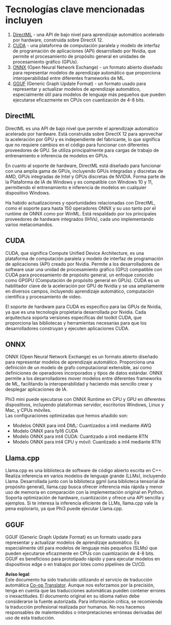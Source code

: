<!--
CO_OP_TRANSLATOR_METADATA:
{
  "original_hash": "9841486ba4cf2590fabe609b925b00eb",
  "translation_date": "2025-07-16T18:40:05+00:00",
  "source_file": "md/01.Introduction/01/01.Understandingtech.md",
  "language_code": "es"
}
-->
# Tecnologías clave mencionadas incluyen

1. [DirectML](https://learn.microsoft.com/windows/ai/directml/dml?WT.mc_id=aiml-138114-kinfeylo) - una API de bajo nivel para aprendizaje automático acelerado por hardware, construida sobre DirectX 12.  
2. [CUDA](https://blogs.nvidia.com/blog/what-is-cuda-2/) - una plataforma de computación paralela y modelo de interfaz de programación de aplicaciones (API) desarrollado por Nvidia, que permite el procesamiento de propósito general en unidades de procesamiento gráfico (GPUs).  
3. [ONNX](https://onnx.ai/) (Open Neural Network Exchange) - un formato abierto diseñado para representar modelos de aprendizaje automático que proporciona interoperabilidad entre diferentes frameworks de ML.  
4. [GGUF](https://github.com/ggerganov/ggml/blob/master/docs/gguf.md) (Generic Graph Update Format) - un formato usado para representar y actualizar modelos de aprendizaje automático, especialmente útil para modelos de lenguaje más pequeños que pueden ejecutarse eficazmente en CPUs con cuantización de 4-8 bits.

## DirectML

DirectML es una API de bajo nivel que permite el aprendizaje automático acelerado por hardware. Está construida sobre DirectX 12 para aprovechar la aceleración por GPU y es independiente del fabricante, lo que significa que no requiere cambios en el código para funcionar con diferentes proveedores de GPU. Se utiliza principalmente para cargas de trabajo de entrenamiento e inferencia de modelos en GPUs.

En cuanto al soporte de hardware, DirectML está diseñado para funcionar con una amplia gama de GPUs, incluyendo GPUs integradas y discretas de AMD, GPUs integradas de Intel y GPUs discretas de NVIDIA. Forma parte de la Plataforma de IA de Windows y es compatible con Windows 10 y 11, permitiendo el entrenamiento e inferencia de modelos en cualquier dispositivo Windows.

Ha habido actualizaciones y oportunidades relacionadas con DirectML, como el soporte para hasta 150 operadores ONNX y su uso tanto por el runtime de ONNX como por WinML. Está respaldado por los principales proveedores de hardware integrados (IHVs), cada uno implementando varios metacomandos.

## CUDA

CUDA, que significa Compute Unified Device Architecture, es una plataforma de computación paralela y modelo de interfaz de programación de aplicaciones (API) creado por Nvidia. Permite a los desarrolladores de software usar una unidad de procesamiento gráfico (GPU) compatible con CUDA para procesamiento de propósito general, un enfoque conocido como GPGPU (Computación de propósito general en GPUs). CUDA es un habilitador clave de la aceleración por GPU de Nvidia y se usa ampliamente en diversos campos, incluyendo aprendizaje automático, computación científica y procesamiento de video.

El soporte de hardware para CUDA es específico para las GPUs de Nvidia, ya que es una tecnología propietaria desarrollada por Nvidia. Cada arquitectura soporta versiones específicas del toolkit CUDA, que proporciona las bibliotecas y herramientas necesarias para que los desarrolladores construyan y ejecuten aplicaciones CUDA.

## ONNX

ONNX (Open Neural Network Exchange) es un formato abierto diseñado para representar modelos de aprendizaje automático. Proporciona una definición de un modelo de grafo computacional extensible, así como definiciones de operadores incorporados y tipos de datos estándar. ONNX permite a los desarrolladores mover modelos entre diferentes frameworks de ML, facilitando la interoperabilidad y haciendo más sencillo crear y desplegar aplicaciones de IA.

Phi3 mini puede ejecutarse con ONNX Runtime en CPU y GPU en diferentes dispositivos, incluyendo plataformas servidor, escritorios Windows, Linux y Mac, y CPUs móviles.  
Las configuraciones optimizadas que hemos añadido son:

- Modelos ONNX para int4 DML: Cuantizados a int4 mediante AWQ  
- Modelo ONNX para fp16 CUDA  
- Modelo ONNX para int4 CUDA: Cuantizado a int4 mediante RTN  
- Modelo ONNX para int4 CPU y móvil: Cuantizado a int4 mediante RTN  

## Llama.cpp

Llama.cpp es una biblioteca de software de código abierto escrita en C++. Realiza inferencia en varios modelos de lenguaje grande (LLMs), incluyendo Llama. Desarrollada junto con la biblioteca ggml (una biblioteca tensorial de propósito general), llama.cpp busca ofrecer inferencia más rápida y menor uso de memoria en comparación con la implementación original en Python. Soporta optimización de hardware, cuantización y ofrece una API sencilla y ejemplos. Si te interesa la inferencia eficiente de LLMs, llama.cpp vale la pena explorarlo, ya que Phi3 puede ejecutar Llama.cpp.

## GGUF

GGUF (Generic Graph Update Format) es un formato usado para representar y actualizar modelos de aprendizaje automático. Es especialmente útil para modelos de lenguaje más pequeños (SLMs) que pueden ejecutarse eficazmente en CPUs con cuantización de 4-8 bits. GGUF es beneficioso para prototipado rápido y para ejecutar modelos en dispositivos edge o en trabajos por lotes como pipelines de CI/CD.

**Aviso legal**:  
Este documento ha sido traducido utilizando el servicio de traducción automática [Co-op Translator](https://github.com/Azure/co-op-translator). Aunque nos esforzamos por la precisión, tenga en cuenta que las traducciones automáticas pueden contener errores o inexactitudes. El documento original en su idioma nativo debe considerarse la fuente autorizada. Para información crítica, se recomienda la traducción profesional realizada por humanos. No nos hacemos responsables de malentendidos o interpretaciones erróneas derivadas del uso de esta traducción.